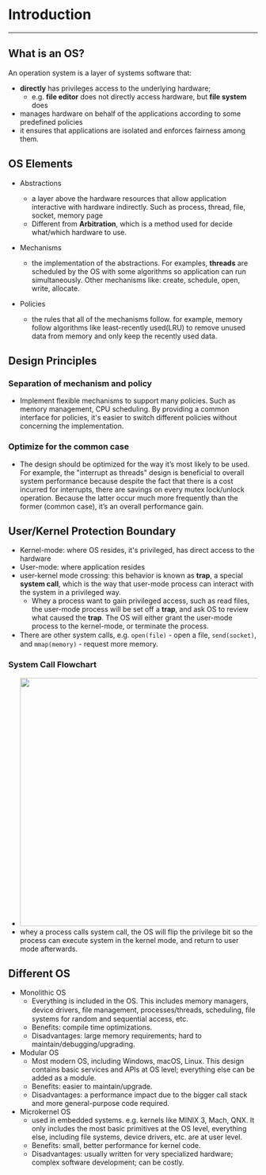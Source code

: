 # Introduction

<!-- toc -->
----

## What is an OS?

An operation system is a layer of systems software that:

- **directly** has privileges access to the underlying hardware;
    - e.g. **file editor** does not directly access hardware, but **file system** does
- manages hardware on behalf of the applications according to some predefined policies
- it ensures that applications are isolated and enforces fairness among them.

## OS Elements

* Abstractions
    * a layer above the hardware resources that allow application interactive with hardware indirectly. Such as process, thread, file, socket, memory page
    * Different from **Arbitration**, which is a method used for decide what/which hardware to use.
* Mechanisms
    * the implementation of the abstractions. For examples, **threads** are scheduled by the OS with some algorithms so application can run simultaneously. Other mechanisms like:  create, schedule, open, write, allocate.

* Policies
    * the rules that all of the mechanisms follow. for example, memory follow algorithms like least-recently used(LRU) to remove unused data from memory and only keep the recently used data.

## Design Principles

### Separation of mechanism and policy

* Implement flexible mechanisms to support many policies. Such as memory management, CPU scheduling. By providing a common interface for policies, it's easier to switch different policies without concerning the implementation.

### Optimize for the common case

* The design should be optimized for the way it’s most likely to be used. For example, the "interrupt as threads" design is beneficial to overall system performance because despite the fact that there is a cost incurred for interrupts, there are savings on every mutex lock/unlock operation. Because the latter occur much more frequently than the former (common case), it’s an overall performance gain. 

## User/Kernel Protection Boundary

* Kernel-mode: where OS resides, it's privileged, has direct access to the hardware
* User-mode: where application resides
* user-kernel mode crossing: this behavior is known as **trap**, a special **system call**, which is the way that user-mode process can interact with the system in a privileged way.
    * Whey a process want to gain privileged access, such as read files, the user-mode process will be set off a **trap**, and ask OS to review what caused the **trap**. The OS will either grant the user-mode process to the kernel-mode, or terminate the process.
* There are other system calls, e.g. `open(file)` - open a ﬁle, `send(socket)`, and `mmap(memory)` - request more memory.

### System Call Flowchart

* <img src="https://i.imgur.com/pn2aa0s.jpg" style="width:500px" />
* whey a process calls system call, the OS will flip the privilege bit so the process can execute system in the kernel mode, and return to user mode afterwards.

## Different OS

* Monolithic OS
    * Everything is included in the OS. This includes memory managers, device drivers, ﬁle management, processes/threads, scheduling, ﬁle systems for random and sequential access, etc.
    * Benefits: compile time optimizations.
    * Disadvantages: large memory requirements; hard to maintain/debugging/upgrading.
* Modular OS
    * Most modern OS, including Windows, macOS, Linux. This design contains basic services and APIs at OS level; everything else can be added as a module.
    * Benefits: easier to maintain/upgrade.
    * Disadvantages: a performance impact due to the bigger call stack and more general-purpose code required.
* Microkernel OS
    * used in embedded systems. e.g. kernels like MINIX 3, Mach, QNX. It only includes the most basic primitives at the OS level, everything else, including file systems, device drivers, etc. are at user level.
    * Benefits: small, better performance for kernel code.
    * Disadvantages: usually written for very specialized hardware; complex software development; can be costly.